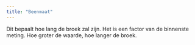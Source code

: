 ```yaml
---
title: "Beenmaat"
---
```


Dit bepaalt hoe lang de broek zal zijn. Het is een factor van de binnenste meting. Hoe groter de waarde, hoe langer de broek.




